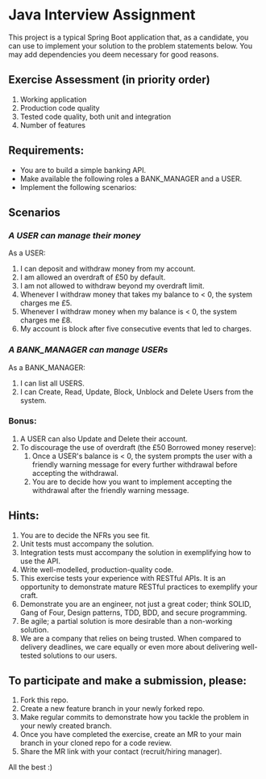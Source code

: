 # Java Interview Assignment  

This project is a typical Spring Boot application that, as a candidate, you can use to implement your solution to the problem statements below.  You may add dependencies you deem necessary for good reasons.

## Exercise Assessment (in priority order)

1. Working application
1. Production code quality
1. Tested code quality, both unit and integration
1. Number of features

## Requirements:

- You are to build a simple banking API.
- Make available the following roles a BANK_MANAGER and a USER.
- Implement the following scenarios:

## Scenarios

### _A USER can manage their money_

As a USER:
1. I can deposit and withdraw money from my account.
1. I am allowed an overdraft of £50 by default.
1. I am not allowed to withdraw beyond my overdraft limit.
1. Whenever I withdraw money that takes my balance to < 0, the system charges me £5.
1. Whenever I withdraw money when my balance is < 0, the system charges me £8.
1. My account is block after five consecutive events that led to charges.

### _A BANK_MANAGER can manage USERs_

As a BANK_MANAGER:
1. I can list all USERS.
1. I can Create, Read, Update, Block, Unblock and Delete Users from the system.

### Bonus: 

1. A USER can also Update and Delete their account.
1. To discourage the use of overdraft (the £50 Borrowed money reserve):
   1. Once a USER's balance is < 0, the system prompts the user with a friendly warning message for every further withdrawal before accepting the withdrawal.  
   1. You are to decide how you want to implement accepting the withdrawal after the friendly warning message.

## Hints:

1. You are to decide the NFRs you see fit.
1. Unit tests must accompany the solution.
1. Integration tests must accompany the solution in exemplifying how to use the API.
1. Write well-modelled, production-quality code.
1. This exercise tests your experience with RESTful APIs.  It is an opportunity to demonstrate mature RESTful practices to exemplify your craft.
1. Demonstrate you are an engineer, not just a great coder; think SOLID, Gang of Four, Design patterns, TDD, BDD, and secure programming.
1. Be agile; a partial solution is more desirable than a non-working solution.
1. We are a company that relies on being trusted.  When compared to delivery deadlines, we care equally or even more about delivering well-tested solutions to our users.

## To participate and make a submission, please:

1. Fork this repo.
1. Create a new feature branch in your newly forked repo.
1. Make regular commits to demonstrate how you tackle the problem in your newly created branch. 
1. Once you have completed the exercise, create an MR to your main branch in your cloned repo for a code review.
1. Share the MR link with your contact (recruit/hiring manager).

All the best :)